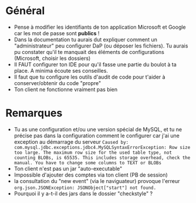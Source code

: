 # Général
- Pense à modifier les identifiants de ton application Microsoft et Google car les mot de passe sont **publics** ! 
- Dans la documentation tu aurais dut expliquer comment un "administrateur" peu configurer DaP (ou déposer les fichiers). Tu aurais pu constater qu'il te manquait des éléments de configurations (Microsoft, choisir les dossiers)
- Il FAUT configurer ton IDE pour qu'il fasse une partie du boulot à ta place. A minima écoute ses conseilles.
- Il faut que tu configure les outils d'audit de code pour t'aider à conserver/obtenir du code "propre"
- Ton client ne fonctionne vraiment pas bien

# Remarques
- Tu as une configuration et/ou une version spécial de MySQL, et tu ne précise pas dans la configuration comment le configurer car j'ai une exception au démarrage du serveur `Caused by: com.mysql.jdbc.exceptions.jdbc4.MySQLSyntaxErrorException: Row size too large. The maximum row size for the used table type, not counting BLOBs, is 65535. This includes storage overhead, check the manual. You have to change some columns to TEXT or BLOBs`
- Ton client n'est pas un jar "auto-executable"
- Impossible d'ajouter des comptes via ton client (PB de session)
- la consultation du "new event" (via le naviguateur) provoque l'erreur `org.json.JSONException: JSONObject["start"] not found.`
- Pourquoi il y a-t-il des jars dans le dossier "checkstyle" ? 